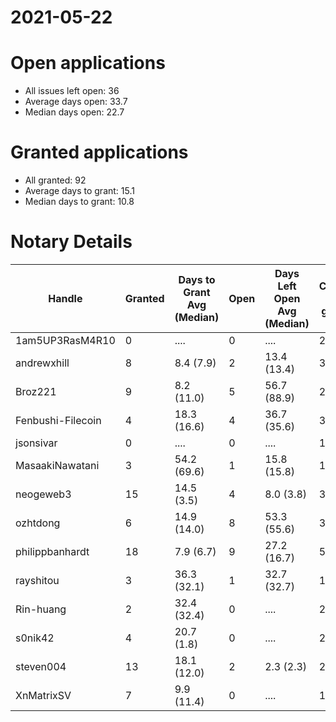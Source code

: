 2021-05-22
==========

# Open applications

- All issues left open: 36
- Average days open: 33.7
- Median days open: 22.7

# Granted applications

- All granted: 92
- Average days to grant: 15.1
- Median days to grant: 10.8

# Notary Details

| Handle            |   Granted | Days to Grant Avg (Median)   |   Open | Days Left Open Avg (Median)   |   Closed (no grant) |
|-------------------|-----------|------------------------------|--------|-------------------------------|---------------------|
| 1am5UP3RasM4R10   |         0 | ....                         |      0 | ....                          |                   2 |
| andrewxhill       |         8 | 8.4  (7.9)                   |      2 | 13.4  (13.4)                  |                  30 |
| Broz221           |         9 | 8.2  (11.0)                  |      5 | 56.7  (88.9)                  |                  20 |
| Fenbushi-Filecoin |         4 | 18.3  (16.6)                 |      4 | 36.7  (35.6)                  |                  32 |
| jsonsivar         |         0 | ....                         |      0 | ....                          |                  13 |
| MasaakiNawatani   |         3 | 54.2  (69.6)                 |      1 | 15.8  (15.8)                  |                  15 |
| neogeweb3         |        15 | 14.5  (3.5)                  |      4 | 8.0  (3.8)                    |                  31 |
| ozhtdong          |         6 | 14.9  (14.0)                 |      8 | 53.3  (55.6)                  |                  33 |
| philippbanhardt   |        18 | 7.9  (6.7)                   |      9 | 27.2  (16.7)                  |                  58 |
| rayshitou         |         3 | 36.3  (32.1)                 |      1 | 32.7  (32.7)                  |                  10 |
| Rin-huang         |         2 | 32.4  (32.4)                 |      0 | ....                          |                   2 |
| s0nik42           |         4 | 20.7  (1.8)                  |      0 | ....                          |                  20 |
| steven004         |        13 | 18.1  (12.0)                 |      2 | 2.3  (2.3)                    |                  23 |
| XnMatrixSV        |         7 | 9.9  (11.4)                  |      0 | ....                          |                  12 |